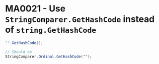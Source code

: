 # MA0021 - Use `StringComparer.GetHashCode` instead of `string.GetHashCode`

````csharp
"".GetHashCode();

// Should be
StringComparer.Ordinal.GetHashCode("");
````